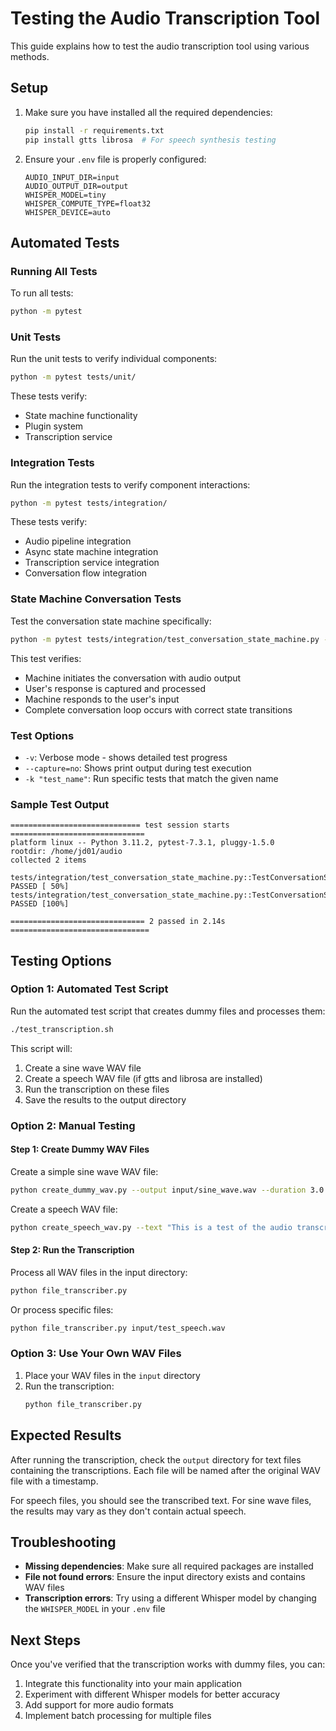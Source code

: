 # Testing the Audio Transcription Tool

This guide explains how to test the audio transcription tool using various methods.

## Setup

1. Make sure you have installed all the required dependencies:
   ```bash
   pip install -r requirements.txt
   pip install gtts librosa  # For speech synthesis testing
   ```

2. Ensure your `.env` file is properly configured:
   ```
   AUDIO_INPUT_DIR=input
   AUDIO_OUTPUT_DIR=output
   WHISPER_MODEL=tiny
   WHISPER_COMPUTE_TYPE=float32
   WHISPER_DEVICE=auto
   ```

## Automated Tests

### Running All Tests

To run all tests:

```bash
python -m pytest
```

### Unit Tests

Run the unit tests to verify individual components:

```bash
python -m pytest tests/unit/
```

These tests verify:
- State machine functionality
- Plugin system
- Transcription service

### Integration Tests

Run the integration tests to verify component interactions:

```bash
python -m pytest tests/integration/
```

These tests verify:
- Audio pipeline integration
- Async state machine integration
- Transcription service integration
- Conversation flow integration

### State Machine Conversation Tests

Test the conversation state machine specifically:

```bash
python -m pytest tests/integration/test_conversation_state_machine.py -v
```

This test verifies:
- Machine initiates the conversation with audio output
- User's response is captured and processed
- Machine responds to the user's input
- Complete conversation loop occurs with correct state transitions

### Test Options

- `-v`: Verbose mode - shows detailed test progress
- `--capture=no`: Shows print output during test execution
- `-k "test_name"`: Run specific tests that match the given name

### Sample Test Output

```
============================= test session starts ==============================
platform linux -- Python 3.11.2, pytest-7.3.1, pluggy-1.5.0
rootdir: /home/jd01/audio
collected 2 items

tests/integration/test_conversation_state_machine.py::TestConversationStateMachine::test_conversation_loop_machine_initiates PASSED [ 50%]
tests/integration/test_conversation_state_machine.py::TestConversationStateMachine::test_conversation_loop_with_audio_service_error PASSED [100%]

============================== 2 passed in 2.14s ===============================
```

## Testing Options

### Option 1: Automated Test Script

Run the automated test script that creates dummy files and processes them:

```bash
./test_transcription.sh
```

This script will:
1. Create a sine wave WAV file
2. Create a speech WAV file (if gtts and librosa are installed)
3. Run the transcription on these files
4. Save the results to the output directory

### Option 2: Manual Testing

#### Step 1: Create Dummy WAV Files

Create a simple sine wave WAV file:
```bash
python create_dummy_wav.py --output input/sine_wave.wav --duration 3.0 --frequency 440.0
```

Create a speech WAV file:
```bash
python create_speech_wav.py --text "This is a test of the audio transcription system." --output input/test_speech.wav
```

#### Step 2: Run the Transcription

Process all WAV files in the input directory:
```bash
python file_transcriber.py
```

Or process specific files:
```bash
python file_transcriber.py input/test_speech.wav
```

### Option 3: Use Your Own WAV Files

1. Place your WAV files in the `input` directory
2. Run the transcription:
   ```bash
   python file_transcriber.py
   ```

## Expected Results

After running the transcription, check the `output` directory for text files containing the transcriptions. Each file will be named after the original WAV file with a timestamp.

For speech files, you should see the transcribed text. For sine wave files, the results may vary as they don't contain actual speech.

## Troubleshooting

- **Missing dependencies**: Make sure all required packages are installed
- **File not found errors**: Ensure the input directory exists and contains WAV files
- **Transcription errors**: Try using a different Whisper model by changing the `WHISPER_MODEL` in your `.env` file

## Next Steps

Once you've verified that the transcription works with dummy files, you can:

1. Integrate this functionality into your main application
2. Experiment with different Whisper models for better accuracy
3. Add support for more audio formats
4. Implement batch processing for multiple files
